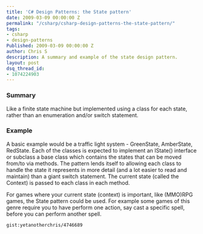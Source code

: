 ```yaml
---
title: 'C# Design Patterns: the State pattern'
date: 2009-03-09 00:00:00 Z
permalink: "/csharp/csharp-design-patterns-the-state-pattern/"
tags:
- csharp
- design-patterns
Published: 2009-03-09 00:00:00 Z
author: Chris S
description: A summary and example of the state design pattern.
layout: post
dsq_thread_id:
- 1074224903
---
```


### Summary

Like a finite state machine but implemented using a class for each state, rather than an enumeration and/or switch statement. 

<!--more-->

### Example

A basic example would be a traffic light system - GreenState, AmberState, RedState. Each of the classes is expected to implement an IState() interface or subclass a base class which contains the states that can be moved from/to via methods. The pattern lends itself to allowing each class to handle the state it represents in more detail (and a lot easier to read and maintain) than a giant switch statement. The current state (called the Context) is passed to each class in each method. 

For games where your current state (context) is important, like (MMO)RPG games, the State pattern could be used. For example some games of this genre require you to have perform one action, say cast a specific spell, before you can perform another spell. 

`gist:yetanotherchris/4746689`